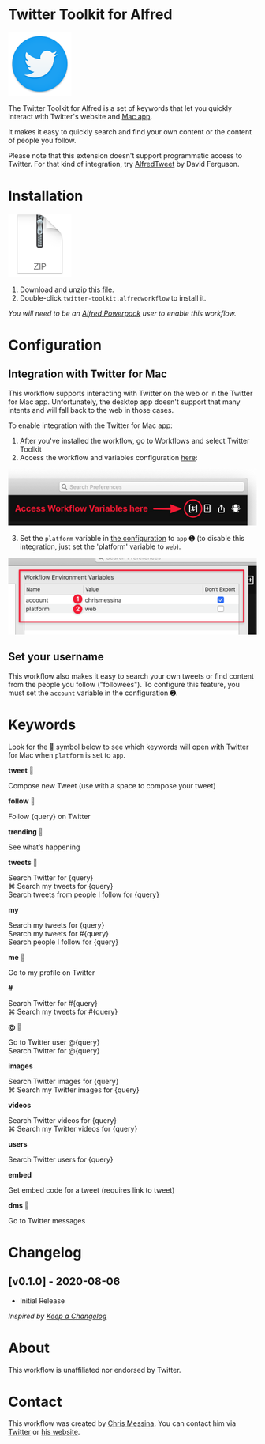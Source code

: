 # Twitter Toolkit for Alfred

<img src="../../assets/icon-twitter.png" alt="Twitter logo" width="128" height="128">

The Twitter Toolkit for Alfred is a set of keywords that let you quickly interact with Twitter's website and [Mac app](https://apps.apple.com/us/app/twitter/id1482454543?mt=12&uo=4).

It makes it easy to quickly search and find your own content or the content of people you follow.

Please note that this extension doesn't support programmatic access to Twitter. For that kind of integration, try [AlfredTweet](http://dferg.us/alfredtweet-2/) by David Ferguson.

# Installation

<a href="https://github.com/chrismessina/alfred-app/raw/master/workflows/twitter-toolkit/twitter-toolkit.zip"><img src="../../assets/icon-zip.png" alt="Zip File Icon" width="128" height="128"></a>

1. Download and unzip [this file](https://github.com/chrismessina/alfred-app/raw/master/workflows/twitter-toolkit/twitter-toolkit.zip).
2. Double-click `twitter-toolkit.alfredworkflow` to install it.

_You will need to be an [Alfred Powerpack](https://www.alfredapp.com/powerpack/) user to enable this workflow._

# Configuration

## Integration with Twitter for Mac

This workflow supports interacting with Twitter on the web or in the Twitter for Mac app. Unfortunately, the desktop app doesn't support that many intents and will fall back to the web in those cases.

To enable integration with the Twitter for Mac app:

1. After you've installed the workflow, go to Workflows and select Twitter Toolkit
2. Access the workflow and variables configuration [here](./assets/workflow-variables.png):

<a href="./assets/workflow-variables.png"><img src="./assets/workflow-variables-crop.png" alt="Alfred interface for accessing the workflow and variables configuration"></a>

3. Set the `platform` variable in [the configuration](./assets/workflow-config.png) to `app` ➊ (to disable this integration, just set the 'platform' variable to `web`).

<a href="./assets/workflow-config.png"><img src="./assets/workflow-config-crop.png" alt="Alfred interface showing where to change the variables"></a>

## Set your username

This workflow also makes it easy to search your own tweets or find content from the people you follow ("followees"). To configure this feature, you must set the `account` variable in the configuration ➋.


# Keywords

Look for the  symbol below to see which keywords will open with Twitter for Mac when `platform` is set to `app`.

**tweet <span style="color:#777;"></span>**

Compose new Tweet (use with a space to compose your tweet)

**follow <span style="color:#777;"></span>**

Follow {query} on Twitter

**trending <span style="color:#777;"></span>**

See what’s happening

**tweets <span style="color:#777;"></span>**

Search Twitter for {query}<br>
⌘ Search my tweets for {query}<br>
Search tweets from people I follow for {query}

**my**

Search my tweets for {query}<br>
Search my tweets for #{query}<br>
Search people I follow for {query}

**me <span style="color:#777;"></span>**

Go to my profile on Twitter

**#**

Search Twitter for #{query}<br>
⌘ Search my tweets for #{query}

**@ <span style="color:#777;"></span>**

Go to Twitter user @{query}<br>
Search Twitter for @{query}

**images**

Search Twitter images for {query}<br>
⌘ Search my Twitter images for {query}

**videos**

Search Twitter videos for {query}<br>
⌘ Search my Twitter videos for {query}

**users**

Search Twitter users for {query}

**embed**

Get embed code for a tweet (requires link to tweet)

**dms <span style="color:#777;"></span>**

Go to Twitter messages


# Changelog

## [v0.1.0] - 2020-08-06
- Initial Release

_Inspired by [Keep a Changelog](https://keepachangelog.com/)_

# About

This workflow is unaffiliated nor endorsed by Twitter.

# Contact

This workflow was created by [Chris Messina](https://chrismessina.me). You can contact him via [Twitter](https://twitter.com/@chrismessina) or [his website](https://chrismessina.me/contact).
